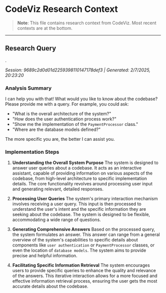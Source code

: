 # CodeViz Research Context

> **Note**: This file contains research context from CodeViz. Most recent contexts are at the bottom.

---

## Research Query

.

*Session: 9689c2d0d01d2259398110147178def3 | Generated: 2/7/2025, 20:23:20*

### Analysis Summary

I can help you with that! What would you like to know about the codebase? Please provide me with a query. For example, you could ask:

*   "What is the overall architecture of the system?"
*   "How does the user authentication process work?"
*   "Show me the implementation of the `PaymentProcessor` class."
*   "Where are the database models defined?"

The more specific you are, the better I can assist you.

### Implementation Steps

1. **Understanding the Overall System Purpose**
   The system is designed to answer user queries about a codebase. It acts as an interactive assistant, capable of providing information on various aspects of the codebase, from high-level architecture to specific implementation details. The core functionality revolves around processing user input and generating relevant, detailed responses.

2. **Processing User Queries**
   The system's primary interaction mechanism involves receiving a user query. This input is then processed to understand the user's intent and the specific information they are seeking about the codebase. The system is designed to be flexible, accommodating a wide range of questions.

3. **Generating Comprehensive Answers**
   Based on the processed query, the system formulates an answer. This answer can range from a general overview of the system's capabilities to specific details about components like `user authentication` or `PaymentProcessor` classes, or even the location of `database models`. The system aims to provide precise and helpful information.

4. **Facilitating Specific Information Retrieval**
   The system encourages users to provide specific queries to enhance the quality and relevance of the answers. This iterative interaction allows for a more focused and effective information retrieval process, ensuring the user gets the most accurate details about the codebase.

